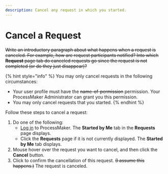 ```yaml
---
description: Cancel any request in which you started.
---
```


# Cancel a Request

~~Write an introductory paragraph about what happens when a request is canceled. For example, how are request participants notified? Into which **Request** page tab do canceled  requests go since the request is not completed \(or do they just disappear\)?~~

{% hint style="info" %}
You may only cancel requests in the following circumstances:

* Your user profile must have the ~~name-of-permission~~ permission. Your ProcessMaker Administrator can grant you this permission.
* You may only cancel requests that you started.
{% endhint %}

Follow these steps to cancel a request:

1. Do one of the following:
   * [Log in](../log-in.md#log-in) to ProcessMaker. The **Started by Me** tab in the **Requests** page displays.
   * Click the **Requests** page if it is not currently displayed. The **Started by Me** tab displays.
2. Mouse hover over the request you want to cancel, and then click the **Cancel** button.
3. Click to confirm the cancellation of this request. ~~\(I assume this happens.\)~~ The request is canceled.

